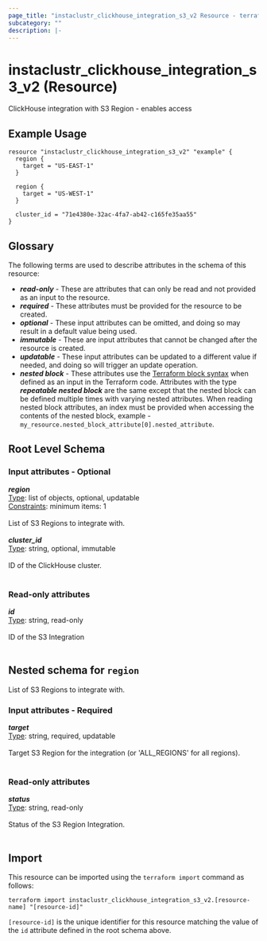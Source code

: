 ```yaml
---
page_title: "instaclustr_clickhouse_integration_s3_v2 Resource - terraform-provider-instaclustr"
subcategory: ""
description: |-
---
```


# instaclustr_clickhouse_integration_s3_v2 (Resource)
ClickHouse integration with S3 Region - enables access
## Example Usage
```
resource "instaclustr_clickhouse_integration_s3_v2" "example" {
  region {
    target = "US-EAST-1"
  }

  region {
    target = "US-WEST-1"
  }

  cluster_id = "71e4380e-32ac-4fa7-ab42-c165fe35aa55"
}
```
## Glossary
The following terms are used to describe attributes in the schema of this resource:
- **_read-only_** - These are attributes that can only be read and not provided as an input to the resource.
- **_required_** - These attributes must be provided for the resource to be created.
- **_optional_** - These input attributes can be omitted, and doing so may result in a default value being used.
- **_immutable_** - These are input attributes that cannot be changed after the resource is created.
- **_updatable_** - These input attributes can be updated to a different value if needed, and doing so will trigger an update operation.
- **_nested block_** - These attributes use the [Terraform block syntax](https://www.terraform.io/language/attr-as-blocks) when defined as an input in the Terraform code. Attributes with the type **_repeatable nested block_** are the same except that the nested block can be defined multiple times with varying nested attributes. When reading nested block attributes, an index must be provided when accessing the contents of the nested block, example - `my_resource.nested_block_attribute[0].nested_attribute`.
## Root Level Schema
### Input attributes - Optional
*___region___*<br>
<ins>Type</ins>: list of objects, optional, updatable<br>
<ins>Constraints</ins>: minimum items: 1<br><br>List of S3 Regions to integrate with.<br><br>
*___cluster_id___*<br>
<ins>Type</ins>: string, optional, immutable<br>
<br>ID of the ClickHouse cluster.<br><br>
### Read-only attributes
*___id___*<br>
<ins>Type</ins>: string, read-only<br>
<br>ID of the S3 Integration<br><br>
<a id="nested--region"></a>
## Nested schema for `region`
List of S3 Regions to integrate with.<br>
### Input attributes - Required
*___target___*<br>
<ins>Type</ins>: string, required, updatable<br>
<br>Target S3 Region for the integration (or 'ALL_REGIONS' for all regions).<br><br>
### Read-only attributes
*___status___*<br>
<ins>Type</ins>: string, read-only<br>
<br>Status of the S3 Region Integration.<br><br>
## Import
This resource can be imported using the `terraform import` command as follows:
```
terraform import instaclustr_clickhouse_integration_s3_v2.[resource-name] "[resource-id]"
```
`[resource-id]` is the unique identifier for this resource matching the value of the `id` attribute defined in the root schema above.
